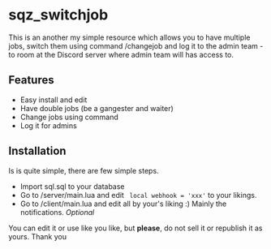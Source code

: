 # sqz_switchjob

This is an another my simple resource which allows you to have multiple jobs, switch them using command /changejob and log it to the admin team - to room at the Discord server where admin team will has access to.

## Features
- Easy install and edit
- Have double jobs (be a gangester and waiter)
- Change jobs using command
- Log it for admins

## Installation
Is is quite simple, there are few simple steps.

- Import sql.sql to your database
- Go to /server/main.lua and edit ``` local webhook = 'xxx'``` to your likings.
- Go to /client/main.lua and edit all by your's liking :) Mainly the notifications. *Optional*

You can edit it or use like you like, but **please**, do not sell it or republish it as yours. Thank you